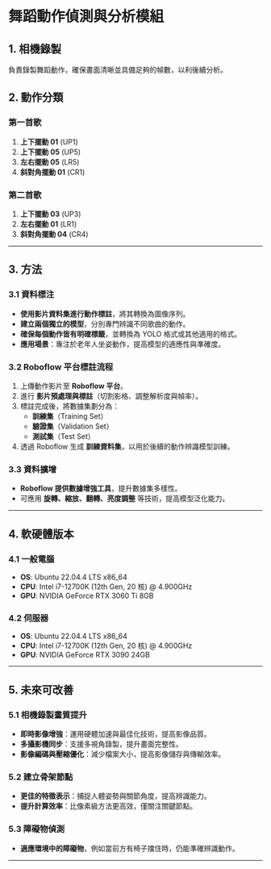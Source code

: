 # 舞蹈動作偵測與分析模組

## 1. 相機錄製

負責錄製舞蹈動作，確保畫面清晰並具備足夠的幀數，以利後續分析。

## 2. 動作分類
### 第一首歌
1. **上下擺動 01** (UP1)
2. **上下擺動 05** (UP5)
3. **左右擺動 05** (LR5)
4. **斜對角擺動 01** (CR1)

### 第二首歌
1. **上下擺動 03** (UP3)
2. **左右擺動 01** (LR1)
3. **斜對角擺動 04** (CR4)

---

## 3. 方法

### 3.1 資料標注
- **使用影片資料集進行動作標註**，將其轉換為圖像序列。
- **建立兩個獨立的模型**，分別專門辨識不同歌曲的動作。
- **確保每個動作皆有明確標籤**，並轉換為 YOLO 格式或其他適用的格式。
- **應用場景**：專注於老年人坐姿動作，提高模型的適應性與準確度。

### 3.2 Roboflow 平台標註流程
1. 上傳動作影片至 **Roboflow 平台**。
2. 進行 **影片預處理與標註**（切割影格、調整解析度與幀率）。
3. 標註完成後，將數據集劃分為：
   - **訓練集**（Training Set）
   - **驗證集**（Validation Set）
   - **測試集**（Test Set）
4. 透過 Roboflow 生成 **訓練資料集**，以用於後續的動作辨識模型訓練。

### 3.3 資料擴增
- **Roboflow 提供數據增強工具**，提升數據集多樣性。
- 可應用 **旋轉、縮放、翻轉、亮度調整** 等技術，提高模型泛化能力。

---

## 4. 軟硬體版本

### 4.1 一般電腦
- **OS**: Ubuntu 22.04.4 LTS x86_64
- **CPU**: Intel i7-12700K (12th Gen, 20 核) @ 4.900GHz
- **GPU**: NVIDIA GeForce RTX 3060 Ti 8GB

### 4.2 伺服器
- **OS**: Ubuntu 22.04.4 LTS x86_64
- **CPU**: Intel i7-12700K (12th Gen, 20 核) @ 4.900GHz
- **GPU**: NVIDIA GeForce RTX 3090 24GB

---

## 5. 未來可改善

### 5.1 相機錄製畫質提升
- **即時影像增強**：運用硬體加速與最佳化技術，提高影像品質。
- **多攝影機同步**：支援多視角錄製，提升畫面完整性。
- **影像編碼與壓縮優化**：減少檔案大小，提高影像儲存與傳輸效率。

### 5.2 建立骨架節點
- **更佳的特徵表示**：捕捉人體姿勢與關節角度，提高辨識能力。
- **提升計算效率**：比像素級方法更高效，僅關注關鍵節點。

### 5.3 障礙物偵測
- **適應環境中的障礙物**，例如當前方有椅子擋住時，仍能準確辨識動作。

---

